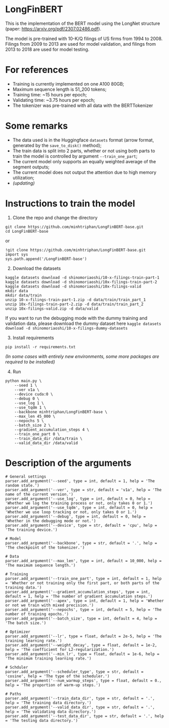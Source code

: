 # LongFinBERT
This is the implementation of the BERT model using the LongNet structure (paper: https://arxiv.org/pdf/2307.02486.pdf). 

The model is pre-trained with 10-K/Q filings of US firms from 1994 to 2008. Filings from 2009 to 2013 are used for model validation, and filings from 2013 to 2018 are used for model testing.

# For references
* Training is currently implemented on one A100 80GB;
* Maximum sequence length is 51_200 tokens;
* Training time: ~15 hours per epoch;
* Validating time: ~3.75 hours per epoch;
* The tokenizer was pre-trained with all data with the BERTTokenizer

# Some remarks
* The data used is in the Huggingface `datasets` format (arrow format, generated by the `save_to_disk()` method);
* The train data is split into 2 parts, whether or not using both parts to train the model is controlled by argument `--train_one_part`;
* The current model only supports an equally weighted average of the segment outputs;
* The current model does not output the attention due to high memory utilization;
* _(updating)_

# Instructions to train the model
1. Clone the repo and change the directory
```
git clone https://github.com/minhtriphan/LongFinBERT-base.git
cd LongFinBERT-base
```
or
```
!git clone https://github.com/minhtriphan/LongFinBERT-base.git
import sys
sys.path.append('/LongFinBERT-base')
```

2. Download the datasets
```
kaggle datasets download -d shinomoriaoshi/10-x-filings-train-part-1
kaggle datasets download -d shinomoriaoshi/10x-filings-train-part-2
kaggle datasets download -d shinomoriaoshi/10x-filings-valid
mkdir data
mkdir data/train
unzip 10-x-filings-train-part-1.zip -d data/train/train_part_1
unzip 10x-filings-train-part-2.zip -d data/train/train_part_2
unzip 10x-filings-valid.zip -d data/valid
```
If you want to run the debugging mode with the dummy training and validation data, please download the dummy dataset here `kaggle datasets download -d shinomoriaoshi/10-x-filings-dummy-datasets`

3. Install requirements
```
pip install -r requirements.txt
```
_(In some cases with entirely new environments, some more packages are required to be installed)_

4. Run
```
python main.py \
    --seed 1 \
    --ver v1a \
    --device cuda:0 \
    --debug 0 \
    --use_log 1 \
    --use_tqdm 1 \
    --backbone minhtriphan/LongFinBERT-base \
    --max_len 45_000 \
    --nepochs 5 \
    --batch_size 2 \
    --gradient_accumulation_steps 4 \
    --train_one_part 0 \
    --train_data_dir /data/train \
    --valid_data_dir /data/valid
```

# Description of the arguments
```
# General settings
parser.add_argument('--seed', type = int, default = 1, help = 'The random state.')
parser.add_argument('--ver', type = str, default = 'v1a', help = 'The name of the current version.')
parser.add_argument('--use_log', type = int, default = 0, help = 'Whether we log the training process or not, only takes 0 or 1.')
parser.add_argument('--use_tqdm', type = int, default = 0, help = 'Whether we use loop tracking or not, only takes 0 or 1.')
parser.add_argument('--debug', type = int, default = 0, help = 'Whether in the debugging mode or not.')
parser.add_argument('--device', type = str, default = 'cpu', help = 'The training device.')
    
# Model
parser.add_argument('--backbone', type = str, default = '.', help = 'The checkpoint of the tokenizer.')
    
# Data
parser.add_argument('--max_len', type = int, default = 10_000, help = 'The maximum sequence length.')
    
# Training
parser.add_argument('--train_one_part', type = int, default = 1, help = 'Whether or not training only the first part, or both parts of the training data.')
parser.add_argument('--gradient_accumulation_steps', type = int, default = 1, help = 'The number of gradient accumulation steps.')
parser.add_argument('--apex', type = int, default = 1, help = 'Whether or not we train with mixed precision.')
parser.add_argument('--nepochs', type = int, default = 5, help = 'The number of training epochs.')
parser.add_argument('--batch_size', type = int, default = 4, help = 'The batch size.')
    
# Optimizer
parser.add_argument('--lr', type = float, default = 2e-5, help = 'The training learning rate.')
parser.add_argument('--weight_decay', type = float, default = 1e-2, help = 'The coefficient for L2-regularization.')
parser.add_argument('--min_lr', type = float, default = 1e-6, help = 'The minimum training learning rate.')
    
# Schduler
parser.add_argument('--scheduler_type', type = str, default = 'cosine', help = 'The type of the scheduler.')
parser.add_argument('--num_warmup_steps', type = float, default = 0., help = 'The proportion of warm-up steps.')
    
# Paths
parser.add_argument('--train_data_dir', type = str, default = '.', help = 'The training data directory.')
parser.add_argument('--valid_data_dir', type = str, default = '.', help = 'The validating data directory.')
parser.add_argument('--test_data_dir', type = str, default = '.', help = 'The testing data directory.')
```
